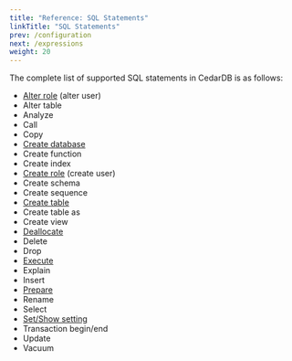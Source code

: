 ```yaml
---
title: "Reference: SQL Statements"
linkTitle: "SQL Statements"
prev: /configuration
next: /expressions
weight: 20
---
```


The complete list of supported SQL statements in CedarDB is as follows:

* [Alter role](alterrole) (alter user)
* Alter table
* Analyze
* Call
* Copy
* [Create database](createdb)
* Create function
* Create index
* [Create role](createrole) (create user)
* Create schema
* Create sequence
* [Create table](createtable)
* Create table as
* Create view
* [Deallocate](/docs/references/advanced/prepare)
* Delete
* Drop
* [Execute](/docs/references/advanced/prepare)
* Explain
* Insert
* [Prepare](/docs/references/advanced/prepare)
* Rename
* Select
* [Set/Show setting](settings)
* Transaction begin/end
* Update
* Vacuum
